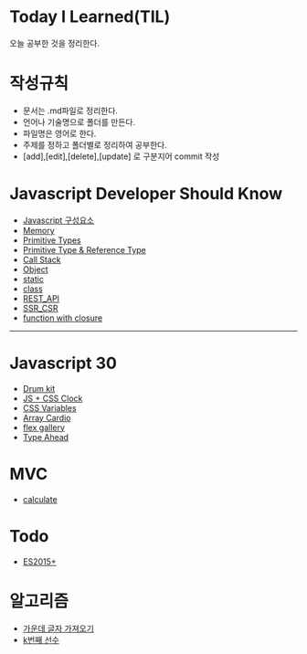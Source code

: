 # Today I Learned(TIL)

오늘 공부한 것을 정리한다.

# 작성규칙

- 문서는 .md파일로 정리한다.
- 언어나 기술명으로 폴더를 만든다.
- 파일명은 영어로 한다.
- 주제를 정하고 폴더별로 정리하여 공부한다.
- [add],[edit],[delete],[update] 로 구분지어 commit 작성

# Javascript Developer Should Know

- [Javascript 구성요소](https://github.com/kimchunyong/TIL/blob/master/Javascript%20Developer%20Should%20Know/javascript%20%EA%B5%AC%EC%84%B1%EC%9A%94%EC%86%8C/javascript%EA%B5%AC%EC%84%B1%EC%9A%94%EC%86%8C.md)
- [Memory](https://github.com/kimchunyong/TIL/blob/master/Javascript%20Developer%20Should%20Know/Memory/Memory.md)
- [Primitive Types](https://github.com/kimchunyong/TIL/blob/master/Javascript%20Developer%20Should%20Know/Primitive_Types/Primitive_Types.md)
- [Primitive Type & Reference Type](https://github.com/kimchunyong/TIL/blob/master/Javascript%20Developer%20Should%20Know/Primitive%20Type%20%26%20Reference%20type/Primitive%20Type%20%26%20Reference%20type.md)
- [Call Stack](https://github.com/kimchunyong/TIL/blob/master/Javascript%20Developer%20Should%20Know/Call%20Stack/Call_Stack.md)
- [Object](https://github.com/kimchunyong/TIL/blob/master/Javascript%20Developer%20Should%20Know/object/object.md)
- [static](https://github.com/kimchunyong/TIL/blob/master/Javascript%20Developer%20Should%20Know/static%20method/staticMethod.md)
- [class](https://github.com/kimchunyong/TIL/blob/master/Javascript%20Developer%20Should%20Know/class/class.md)
- [REST_API](https://github.com/kimchunyong/TIL/blob/master/Javascript%20Developer%20Should%20Know/REST_API/REST_API.md)
- [SSR_CSR](https://github.com/kimchunyong/TIL/blob/master/Javascript%20Developer%20Should%20Know/SSR%20CSR/SSR%20CSR.md)
- [function with closure](https://github.com/kimchunyong/TIL/blob/master/Javascript%20Developer%20Should%20Know/function%26closure/function%26closure.md)

---

# Javascript 30

- [Drum kit](https://github.com/kimchunyong/TIL/blob/master/Javascript30/Drum_kit/Drum_kit.md)
- [JS + CSS Clock](https://github.com/kimchunyong/TIL/blob/master/Javascript30/Clock/Clock.md)
- [CSS Variables](https://github.com/kimchunyong/TIL/blob/master/Javascript30/CSS%20Variables/CSS_Variables.md)
- [Array Cardio](https://github.com/kimchunyong/TIL/blob/master/Javascript30/Array%20Cardio/Array%20Cardio.md)
- [flex gallery](https://github.com/kimchunyong/TIL/blob/master/Javascript30/flex%20gallery/flexGallery.md)
- [Type Ahead](https://github.com/kimchunyong/TIL/blob/master/Javascript30/Type%20Ahead/Type%20Ahead.md)

# MVC

- [calculate](https://github.com/kimchunyong/TIL/blob/master/mvc/calculate/README.md)

# Todo

- [ES2015+](<https://github.com/kimchunyong/TIL/tree/master/Todo/01.Vanila(ES2015%2B)>)

# 알고리즘

- [가운데 글자 가져오기](https://github.com/kimchunyong/TIL/blob/master/Algorithm/import%20middle%20letters.md)
- [k번째 선수](https://github.com/kimchunyong/TIL/blob/master/Algorithm/k%20order%20player.md)

